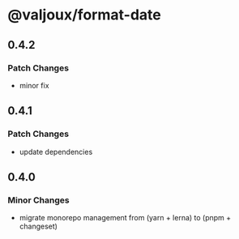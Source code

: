 # @valjoux/format-date

## 0.4.2

### Patch Changes

- minor fix

## 0.4.1

### Patch Changes

- update dependencies

## 0.4.0

### Minor Changes

- migrate monorepo management from (yarn + lerna) to (pnpm + changeset)
